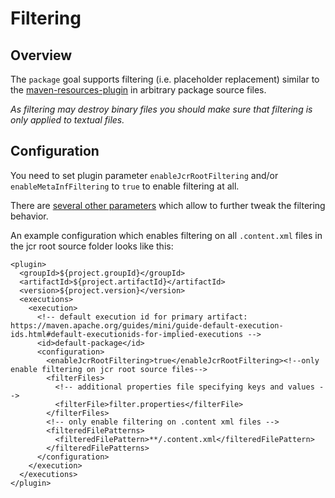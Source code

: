<!--
   Licensed to the Apache Software Foundation (ASF) under one or more
   contributor license agreements.  See the NOTICE file distributed with
   this work for additional information regarding copyright ownership.
   The ASF licenses this file to You under the Apache License, Version 2.0
   (the "License"); you may not use this file except in compliance with
   the License.  You may obtain a copy of the License at

       http://www.apache.org/licenses/LICENSE-2.0

   Unless required by applicable law or agreed to in writing, software
   distributed under the License is distributed on an "AS IS" BASIS,
   WITHOUT WARRANTIES OR CONDITIONS OF ANY KIND, either express or implied.
   See the License for the specific language governing permissions and
   limitations under the License.
-->

Filtering
===================================================

<!-- MACRO{toc} -->

Overview
--------
The `package` goal supports filtering (i.e. placeholder replacement) similar to the [maven-resources-plugin](https://maven.apache.org/plugins/maven-resources-plugin/examples/filter.html) in arbitrary package source files.

*As filtering may destroy binary files you should make sure that filtering is only applied to textual files.*

Configuration
--------
You need to set plugin parameter `enableJcrRootFiltering` and/or `enableMetaInfFiltering` to `true` to enable filtering at all.

There are [several other parameters](package-mojo.html) which allow to further tweak the filtering behavior.

An example configuration which enables filtering on all `.content.xml` files in the jcr root source folder looks like this:

```
<plugin>
  <groupId>${project.groupId}</groupId>
  <artifactId>${project.artifactId}</artifactId>
  <version>${project.version}</version>
  <executions>
    <execution>
      <!-- default execution id for primary artifact: https://maven.apache.org/guides/mini/guide-default-execution-ids.html#default-executionids-for-implied-executions -->
      <id>default-package</id>
      <configuration>
        <enableJcrRootFiltering>true</enableJcrRootFiltering><!--only enable filtering on jcr root source files-->
        <filterFiles>
          <!-- additional properties file specifying keys and values -->
          <filterFile>filter.properties</filterFile>
        </filterFiles>
        <!-- only enable filtering on .content xml files -->
        <filteredFilePatterns>
          <filteredFilePattern>**/.content.xml</filteredFilePattern>
        </filteredFilePatterns>
      </configuration>
    </execution>
  </executions>
</plugin>
```

